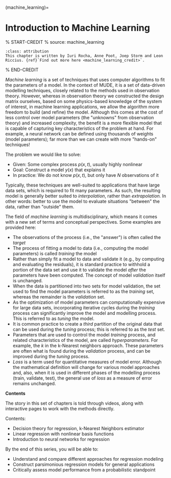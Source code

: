 (machine_learning)=
# Introduction to Machine Learning

% START-CREDIT
% source: machine_learning
```{attributiongrey} Attribution
:class: attribution
This chapter is written by Iuri Rocha, Anne Poot, Joep Storm and Leon Riccius. {ref}`Find out more here <machine_learning_credit>`.
```
% END-CREDIT

_Machine learning_ is a set of techniques that uses computer algorithms to fit the parameters of a model. In the context of MUDE, it is a set of data-driven modelling techniques, closely related to the methods used in observation theory. However, whereas in observation theory we constructed the design matrix ourselves, based on some physics-based knowledge of the system of interest, in machine learning applications, we allow the algorithm more freedom to build (and refine) the model. Although this comes at the cost of less control over model parameters (the "unknowns" from observation theory) and increased complexity, the benefit is a more flexible model that is capable of capturing key characteristics of the problem at hand. For example, a neural network can be defined using thousands of weights (model parameters); far more than we can create with more "hands-on" techniques!

The problem we would like to solve:

- Given: Some complex process $p(x,t)$, usually highly nonlinear
- Goal: Construct a model $y(x)$ that explains it
- In practice: We do not know $p(x,t)$, but only have $N$ observations of it

Typically, these techniques are well-suited to applications that have large data sets, which is required to fit many parameters. As such, the resulting model is generally better suited to _interpolation_, rather than _extrapolation._ In other words: better to use the model to evaluate situations "between" the data, rather than "outside" them.


The field of _machine learning_ is multidisciplinary, which means it comes with a new set of terms and conceptual perspectives. Some examples are provided here:

- The observations of the process (i.e., the "answer") is often called the _target_
- The process of fitting a model to data (i.e., computing the model parameters) is called _training_ the model
- Rather than simply fit a model to data and validate it (e.g., by computing and evaluating the residuals), it is standard practice to withhold a portion of the data set and use it to validate the model _after_ the parameters have been computed. The concept of model _validation_ itself is unchanged.
- When the data is partitioned into two sets for model validation, the set used to find the model parameters is referred to as the _training_ set, whereas the remainder is the _validation_ set.
- As the optimization of model parameters can computationally expensive for large data sets, incorporating iterative cycles during the _training_ process can significantly improve the model and modelling process. This is referred to as _tuning_ the model.
- It is common practice to create a _third_ partition of the original data that can be used during the _tuning_ process; this is referred to as the _test_ set.
- Parameters that are used to control the model _training_ process, and related characteristics of the model, are called _hyperparameters._ For example, the $k$ in the k-Nearest neighbors approach. These parameters are often what is found during the _validation_ process, and can be improved during the _tuning_ process.
- _Loss_ is a term used for quantitative measures of model error. Although the mathematical definition will change for various model approaches and, also, when it is used in different phases of the modelling process (train, validate, test), the general use of _loss_ as a measure of error remains unchanged.

**Contents**

The story in this set of chapters is told through videos, along with interactive pages to work with the methods directly.

Contents:

- Decision theory for regression, k-Nearest Neighbors estimator
- Linear regression with nonlinear basis functions
- Introduction to neural networks for regression

By the end of this series, you will be able to:

- Understand and compare different approaches for regression modeling
- Construct parsimonious regression models for general applications
- Critically assess model performance from a probabilistic standpoint